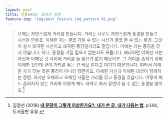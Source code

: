 ```yaml
---
layout: post
title: 인용&#58; 풍경과 장면
feature-img: "img/post_feature_img_pattern_01.png"
---
```


> 오해는 자연스럽게 거리를 만듭니다. 거리는 너무도 자연스럽게 풍경을 만들고 시선을 만들죠. 이해한 자는 결코 가질 수 없는 시선과 결코 볼 수 없는 풍경. 그것이 설사 왜곡된 시선이고 왜곡된 풍경일지라도 말입니다. 이해는 자는 풍경을 갖지 않습니다. 아니, 풍경을 가질 필요가 없는지도 모릅니다. 왜냐하면 이해한 자는 자신과 이해된 것 사이에 거리를 둘 필요가 없기 때문이죠. 그 거리를 좁히기 위해 이해한 것인데 굳이 거리를 두는 건 바보 같다고 여기기 때문입니다. 따라서 이해한 자가 갖는 것은 풍경이 아니라 장면이죠. 이해한 자신과 이해된 대상이 함께하는 장면. 하지만 오해하고 오해된 자들은 거리를 갖고 풍경을 갖습니다. 어떻게 해도 좁혀지지 않는 거리와 어떻게 해도 내게로 와서 장면이 될 수 없는 풍경을 말이죠.[^1]

[^1]: 김정선 (2016) **[내 문장이 그렇게 이상한가요?: 내가 쓴 글, 내가 다듬는 법][book]**, p.144, 도서출판 유유.

[book]: http://www.aladin.co.kr/shop/wproduct.aspx?ItemId=74920327